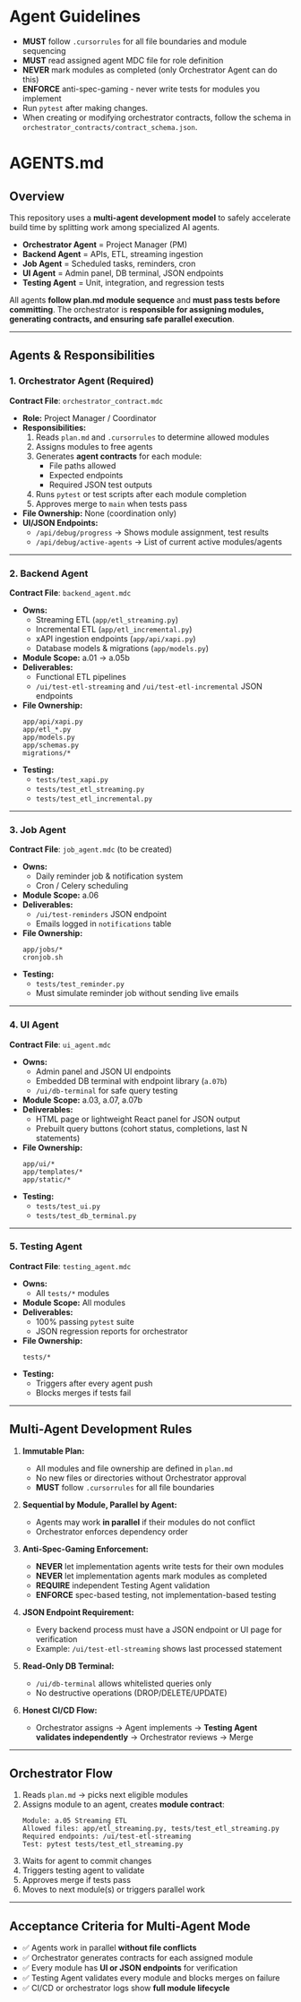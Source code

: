 # Agent Guidelines

- **MUST** follow `.cursorrules` for all file boundaries and module sequencing
- **MUST** read assigned agent MDC file for role definition
- **NEVER** mark modules as completed (only Orchestrator Agent can do this)
- **ENFORCE** anti-spec-gaming - never write tests for modules you implement
- Run `pytest` after making changes.
- When creating or modifying orchestrator contracts, follow the schema in `orchestrator_contracts/contract_schema.json`.

# AGENTS.md

## Overview

This repository uses a **multi-agent development model** to safely accelerate build time by splitting work among specialized AI agents.

* **Orchestrator Agent** = Project Manager (PM)
* **Backend Agent** = APIs, ETL, streaming ingestion
* **Job Agent** = Scheduled tasks, reminders, cron
* **UI Agent** = Admin panel, DB terminal, JSON endpoints
* **Testing Agent** = Unit, integration, and regression tests

All agents **follow plan.md module sequence** and **must pass tests before committing**.
The orchestrator is **responsible for assigning modules, generating contracts, and ensuring safe parallel execution**.

---

## Agents & Responsibilities

### 1. Orchestrator Agent (Required)
**Contract File**: `orchestrator_contract.mdc`

* **Role:** Project Manager / Coordinator
* **Responsibilities:**
  1. Reads `plan.md` and `.cursorrules` to determine allowed modules
  2. Assigns modules to free agents
  3. Generates **agent contracts** for each module:
     * File paths allowed
     * Expected endpoints
     * Required JSON test outputs
  4. Runs `pytest` or test scripts after each module completion
  5. Approves merge to `main` when tests pass
* **File Ownership:** None (coordination only)
* **UI/JSON Endpoints:**
  * `/api/debug/progress` → Shows module assignment, test results
  * `/api/debug/active-agents` → List of current active modules/agents

---

### 2. Backend Agent
**Contract File**: `backend_agent.mdc`

* **Owns:**
  * Streaming ETL (`app/etl_streaming.py`)
  * Incremental ETL (`app/etl_incremental.py`)
  * xAPI ingestion endpoints (`app/api/xapi.py`)
  * Database models & migrations (`app/models.py`)
* **Module Scope:** a.01 → a.05b
* **Deliverables:**
  * Functional ETL pipelines
  * `/ui/test-etl-streaming` and `/ui/test-etl-incremental` JSON endpoints
* **File Ownership:**
  ```
  app/api/xapi.py
  app/etl_*.py
  app/models.py
  app/schemas.py
  migrations/*
  ```
* **Testing:**
  * `tests/test_xapi.py`
  * `tests/test_etl_streaming.py`
  * `tests/test_etl_incremental.py`

---

### 3. Job Agent
**Contract File**: `job_agent.mdc` (to be created)

* **Owns:**
  * Daily reminder job & notification system
  * Cron / Celery scheduling
* **Module Scope:** a.06
* **Deliverables:**
  * `/ui/test-reminders` JSON endpoint
  * Emails logged in `notifications` table
* **File Ownership:**
  ```
  app/jobs/*
  cronjob.sh
  ```
* **Testing:**
  * `tests/test_reminder.py`
  * Must simulate reminder job without sending live emails

---

### 4. UI Agent
**Contract File**: `ui_agent.mdc`

* **Owns:**
  * Admin panel and JSON UI endpoints
  * Embedded DB terminal with endpoint library (`a.07b`)
  * `/ui/db-terminal` for safe query testing
* **Module Scope:** a.03, a.07, a.07b
* **Deliverables:**
  * HTML page or lightweight React panel for JSON output
  * Prebuilt query buttons (cohort status, completions, last N statements)
* **File Ownership:**
  ```
  app/ui/*
  app/templates/*
  app/static/*
  ```
* **Testing:**
  * `tests/test_ui.py`
  * `tests/test_db_terminal.py`

---

### 5. Testing Agent
**Contract File**: `testing_agent.mdc`

* **Owns:**
  * All `tests/*` modules
* **Module Scope:** All modules
* **Deliverables:**
  * 100% passing `pytest` suite
  * JSON regression reports for orchestrator
* **File Ownership:**
  ```
  tests/*
  ```
* **Testing:**
  * Triggers after every agent push
  * Blocks merges if tests fail

---

## Multi-Agent Development Rules

1. **Immutable Plan:**
   * All modules and file ownership are defined in `plan.md`
   * No new files or directories without Orchestrator approval
   * **MUST** follow `.cursorrules` for all file boundaries

2. **Sequential by Module, Parallel by Agent:**
   * Agents may work **in parallel** if their modules do not conflict
   * Orchestrator enforces dependency order

3. **Anti-Spec-Gaming Enforcement:**
   * **NEVER** let implementation agents write tests for their own modules
   * **NEVER** let implementation agents mark modules as completed
   * **REQUIRE** independent Testing Agent validation
   * **ENFORCE** spec-based testing, not implementation-based testing

4. **JSON Endpoint Requirement:**
   * Every backend process must have a JSON endpoint or UI page for verification
   * Example: `/ui/test-etl-streaming` shows last processed statement

5. **Read-Only DB Terminal:**
   * `/ui/db-terminal` allows whitelisted queries only
   * No destructive operations (DROP/DELETE/UPDATE)

6. **Honest CI/CD Flow:**
   * Orchestrator assigns → Agent implements → **Testing Agent validates independently** → Orchestrator reviews → Merge

---

## Orchestrator Flow

1. Reads `plan.md` → picks next eligible modules
2. Assigns module to an agent, creates **module contract**:
   ```
   Module: a.05 Streaming ETL
   Allowed files: app/etl_streaming.py, tests/test_etl_streaming.py
   Required endpoints: /ui/test-etl-streaming
   Test: pytest tests/test_etl_streaming.py
   ```
3. Waits for agent to commit changes
4. Triggers testing agent to validate
5. Approves merge if tests pass
6. Moves to next module(s) or triggers parallel work

---

## Acceptance Criteria for Multi-Agent Mode

* ✅ Agents work in parallel **without file conflicts**
* ✅ Orchestrator generates contracts for each assigned module
* ✅ Every module has **UI or JSON endpoints** for verification
* ✅ Testing Agent validates every module and blocks merges on failure
* ✅ CI/CD or orchestrator logs show **full module lifecycle**
